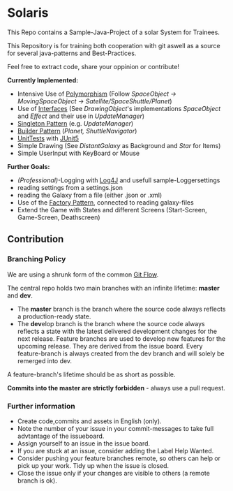 # Solaris
This Repo contains a Sample-Java-Project of a solar System for Trainees. 

This Repository is for training both cooperation with git aswell as a source for several java-patterns and Best-Practices. 

Feel free to extract code, share your oppinion or contribute!

**Currently Implemented:**
* Intensive Use of  [Polymorphism](https://en.wikipedia.org/wiki/Polymorphism_(computer_science)) (Follow *SpaceObject -> MovingSpaceObject -> Satellite/SpaceShuttle/Planet*)
* Use of [Interfaces](https://en.wikipedia.org/wiki/Protocol_(object-oriented_programming)) (See *DrawingObject*'s implementations *SpaceObject* and *Effect* and their use in *UpdateManager*)
* [Singleton Pattern](https://en.wikipedia.org/wiki/Singleton_pattern) (e.g. *UpdateManager*)
* [Builder Pattern](https://en.wikipedia.org/wiki/Builder_pattern) (*Planet, ShuttleNavigator*)
* [UnitTests](https://en.wikipedia.org/wiki/Unit_testing) with [JUnit5](https://junit.org/junit5/)
* Simple Drawing (See *DistantGalaxy* as Background and *Star* for Items)
* Simple UserInput with KeyBoard or Mouse

**Further Goals:**
* *(Professional)*-Logging with [Log4J](https://logging.apache.org/log4j/2.x/) and usefull sample-Loggersettings
* reading settings from a settings.json
* reading the Galaxy from a file (either .json or .xml)
* Use of the [Factory Pattern](https://en.wikipedia.org/wiki/Factory_method_pattern), connected to reading galaxy-files
* Extend the Game with States and different Screens (Start-Screen, Game-Screen, Deathscreen)
## Contribution
### Branching Policy
We are using a shrunk form of the common [Git Flow](https://www.git-tower.com/learn/git/ebook/en/desktop-gui/advanced-topics/git-flow).

The central repo holds two main branches with an infinite lifetime: **master** and **dev**.

* The **master** branch is the branch where the source code always reflects a production-ready state.
* The **dev**elop branch is the branch where the source code always reflects a state with the latest delivered development changes for the next release.
Feature branches are used to develop new features for the upcoming release. They are derived from the issue board. Every feature-branch is always created from the dev branch and will solely be remerged into dev.

A feature-branch's lifetime should be as short as possible.

**Commits into the master are strictly forbidden** - always use a pull request.

### Further information
* Create code,commits and assets in English (only).
* Note the number of your issue in your commit-messages to take full advtantage of the issueboard.
* Assign yourself to an issue in the issue board.
* If you are stuck at an issue, consider adding the Label Help Wanted.
* Consider pushing your feature branches remote, so others can help or pick up your work. Tidy up when the issue is closed.
* Close the issue only if your changes are visible to others (a remote branch is ok). 
